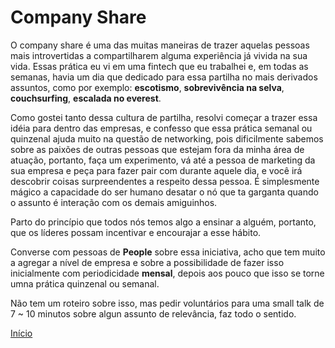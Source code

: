 # Company Share

O company share é uma das muitas maneiras de trazer aquelas pessoas mais introvertidas a compartilharem alguma experiência já vivida na sua vida. Essas prática eu vi em uma fintech que eu trabalhei e, em todas as semanas, havia um dia que dedicado para essa partilha no mais derivados assuntos, como por exemplo: **escotismo**, **sobrevivência na selva**, **couchsurfing**, **escalada no everest**.

Como gostei tanto dessa cultura de partilha, resolvi começar a trazer essa idéia para dentro das empresas, e confesso que essa prática semanal ou quinzenal ajuda muito na questão de networking, pois dificilmente sabemos sobre as paixões de outras pessoas que estejam fora da minha área de atuação, portanto, faça um experimento, vá até a pessoa de marketing da sua empresa e peça para fazer pair com durante aquele dia, e você irá descobrir coisas surpreendentes a respeito dessa pessoa. É simplesmente mágico a capacidade do ser humano desatar o nó que ta garganta quando o assunto é interação com os demais amiguinhos.

Parto do princípio que todos nós temos algo a ensinar a alguém, portanto, que os líderes possam incentivar e encourajar a esse hábito.

Converse com pessoas de **People** sobre essa iniciativa, acho que tem muito a agregar a nível de empresa e sobre a possibilidade de fazer isso inicialmente com periodicidade **mensal**, depois aos pouco que isso se torne umna prática quinzenal ou semanal. 

Não tem um roteiro sobre isso, mas pedir voluntários para uma small talk de 7 ~ 10 minutos sobre algun assunto de relevância, faz todo o sentido.

[Início](https://github.com/thiagomarquessp/cultura-do-aprendizado)